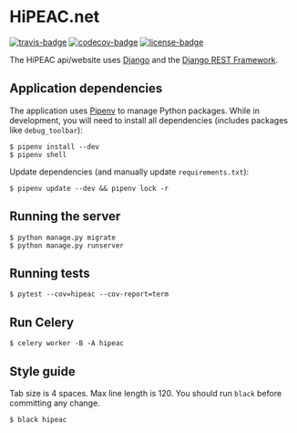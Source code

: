 HiPEAC.net
==========

[![travis-badge]][travis]
[![codecov-badge]][codecov]
[![license-badge]](LICENSE)

The HiPEAC api/website uses [Django][django] and the [Django REST Framework][drf].

Application dependencies
------------------------

The application uses [Pipenv][pipenv] to manage Python packages. While in development, you will need to install
all dependencies (includes packages like `debug_toolbar`):

    $ pipenv install --dev
    $ pipenv shell

Update dependencies (and manually update `requirements.txt`):

    $ pipenv update --dev && pipenv lock -r

Running the server
------------------

    $ python manage.py migrate 
    $ python manage.py runserver

Running tests
-------------

    $ pytest --cov=hipeac --cov-report=term

Run Celery
----------

    $ celery worker -B -A hipeac

Style guide
-----------

Tab size is 4 spaces. Max line length is 120. You should run `black` before committing any change.

    $ black hipeac


[travis]: https://travis-ci.com/hipeac/hipeac?branch=master
[travis-badge]: https://api.travis-ci.com/hipeac/hipeac.svg?branch=master
[codecov]: https://codecov.io/gh/hipeac/hipeac
[codecov-badge]: https://codecov.io/gh/hipeac/hipeac/branch/master/graph/badge.svg
[license-badge]: https://img.shields.io/badge/license-MIT-blue.svg

[django]: https://www.djangoproject.com/
[drf]: https://www.django-rest-framework.org/
[pipenv]: https://docs.pipenv.org/#install-pipenv-today
